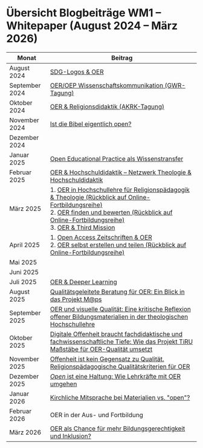 # Übersicht Blogbeiträge WM1 – Whitepaper (August 2024 – März 2026)


| Monat               | Beitrag                                                                                              |
|---------------------|-----------------------------------------------------------------------------------------------------|
| August 2024         | [SDG-Logos & OER](https://oer.community/sdg-logos-und-oer-wie-darf-ich-sie-verwenden/)                                                  |
| September 2024      | [OER/OEP Wissenschaftskommunikation (GWR-Tagung)](https://oer.community/sichtbarkeit-und-netzwerk-durch-oer-staerken-foerbico-auf-der-gwr-tagung-in-wuerzburg-zum-thema-oeffentlichkeitsarbeit/) |
| Oktober 2024        | [OER & Religionsdidaktik (AKRK-Tagung)](https://oer.community/welche-impulse-setzt-oer-fuer-die-religionsdidaktik-ein-einblick-in-die-akrk-tagung-in-leitershofen-von-19-21-9-2024/) |
| November 2024       | [Ist die Bibel eigentlich open?](https://oer.community/ist-die-bibel-eigentlich-open/)                                                  |
| Dezember 2024       |                                                                                 |
| Januar 2025         | [Open Educational Practice als Wissenstransfer](https://oer.community/oep-als-wissenstransfer/)  |
| Februar 2025        | [OER & Hochschuldidaktik – Netzwerk Theologie & Hochschuldidaktik](https://oer.community/oer-meets-fachdidaktik/) |
| März 2025           | 1. [OER in Hochschullehre für Religionspädagogik & Theologie (Rückblick auf Online-Fortbildungsreihe)](https://oer.community/oer-fortbildungsreihe-1/) <br> 2. [OER finden und bewerten (Rückblick auf Online-Fortbildungsreihe)](https://oer.community/oer-fortbildungsreihe-2/) <br> 3. [OER & Third Mission](https://oer.community/third-mission/) |
| April 2025          | 1. [Open Access Zeitschriften & OER](https://oer.community/oer-zeitschriften-religionspaedagogik/) <br> 2. [OER selbst erstellen und teilen (Rückblick auf Online-Fortbildungsreihe)](https://oer.community/oer-fortbildungsreihe-2/) |
| Mai 2025            |                                                                                   |
| Juni 2025           |                                                                                 |
| Juli 2025           | [OER & Deeper Learning](https://oer.community/going-deep-er-oerf-tagung-2025/)                     |
| August 2025         | [Qualitätsgeleitete Beratung für OER: Ein Blick in das Projekt M@ps](https://oer.community/oer-beratung-und-qualitätskriterien/) |
| September 2025      | [OER und visuelle Qualität: Eine kritische Reflexion offener Bildungsmaterialien in der theologischen Hochschullehre](https://git.rpi-virtuell.de/Comenius-Institut/FOERBICO_und_rpi-virtuell/src/branch/lmoessle-patch-1/Website/content/posts/2025-09-10-OER-und-visuelle-Qualit%C3%A4t/index.md) |
| Oktober 2025        | [Digitale Offenheit braucht fachdidaktische und fachwissenschaftliche Tiefe: Wie das Projekt TiRU Maßstäbe für OER-Qualität umsetzt](https://git.rpi-virtuell.de/Comenius-Institut/FOERBICO_und_rpi-virtuell/src/branch/lmoessle-patch/Website/content/posts/Offenheit%20braucht%20Tiefe%20TiRU%20Projekt/index.md)                                       |
| November 2025       | [Offenheit ist kein Gegensatz zu Qualität. Religionspädagogische Qualitätskriterien für OER](https://git.rpi-virtuell.de/Comenius-Institut/FOERBICO_und_rpi-virtuell/src/branch/2025-10-10-OER-Qualit%C3%A4tskriterien-Checkliste/Website/content/posts/2025-10-10-OER-Qualit%C3%A4tskriterien-Checkliste/index.md) |
| Dezember 2025       | [*Open* ist eine Haltung: Wie Lehrkräfte mit OER umgehen](https://git.rpi-virtuell.de/Comenius-Institut/FOERBICO_und_rpi-virtuell/src/commit/e100a526c9d22d451d3e19232d1a99716cfb6aa9/Website/content/posts/2025-11-10-Wie-gehen-Lehrpersonen-mit-OER-um/index.md)                                  |
| Januar 2026         | [Kirchliche Mitsprache bei Materialien vs. "open"?](https://git.rpi-virtuell.de/Comenius-Institut/FOERBICO_und_rpi-virtuell/src/commit/e8df79b54595d49ee298232f6dc79b539ebd8b20/Website/content/posts/2026-01-10-Kirchliche-Mitsprache-vs-open%3F/index.md)                                                |
| Februar 2026        | OER in der Aus- und Fortbildung                                                                    |
| März 2026           | [OER als Chance für mehr Bildungsgerechtigkeit und Inklusion?](https://git.rpi-virtuell.de/Comenius-Institut/FOERBICO_und_rpi-virtuell/src/branch/lmoessle-Inklusives-Lernen/Website/content/posts/Inklusives-Lernen-durch-OEP/index.md)                                              |
